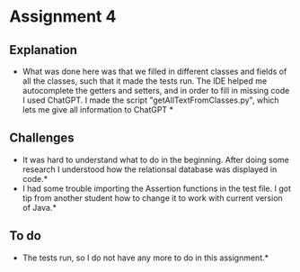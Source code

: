 # Assignment 4

## Explanation
* What was done here was that we filled in different classes and fields of all the classes, such that it made the tests run. The IDE helped me autocomplete the getters and setters, and in order to fill in missing code I used ChatGPT. I made the script "getAllTextFromClasses.py", which lets me give all information to ChatGPT *

## Challenges
* It was hard to understand what to do in the beginning. After doing some research I understood how the relationsal database was displayed in code.*
* I had some trouble importing the Assertion functions in the test file. I got tip from another student how to change it to work with current version of Java.* 

## To do 
* The tests run, so I do not have any more to do in this assignment.*